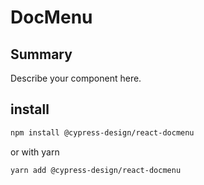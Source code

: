 # DocMenu

## Summary

Describe your component here.

## install

```bash
npm install @cypress-design/react-docmenu
```

or with yarn

```bash
yarn add @cypress-design/react-docmenu
```
